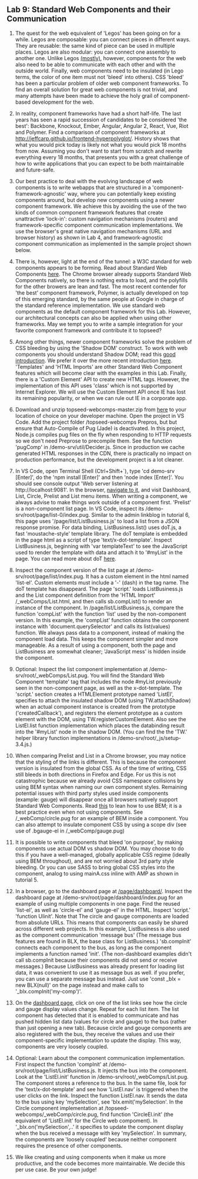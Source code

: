 ## Lab 9: Standard Web Components and their Communication 

1. The quest for the web equivalent of 'Legos' has been going on for a while. Legos are composable: you can connect pieces in different ways. They are reusable: the same kind of piece can be used in multiple places. Legos are also modular: you can connect one assembly to another one. Unlike Legos <a href='https://www.kickstarter.com/projects/1068475467/brixo-building-blocks-meet-electricity-and-iot' target='_blank'>(mostly)</a>, however, components for the web also need to be able to communicate with each other and with the outside world. Finally, web components need to be insulated (in Lego terms, the color of one item must not 'bleed' into others). CSS 'bleed' has been a particular problem of older web component frameworks. To find an overall solution for great web components is not trivial, and many attempts have been made to achieve the holy grail of component-based development for the web.

2. In reality, component frameworks have had a short half-life. The last years has seen a rapid succession of candidates to be considered 'the best': Backbone, Knockout, Ember, Angular, Angular 2, React, Vue, Riot and Polymer. Find a comparison of component frameworks at <a href='http://jeffcarp.github.io/frontend-hyperpolyglot/' target='_blank'>http://jeffcarp.github.io/frontend-hyperpolyglot/</a>. History shows that what you would pick today is likely not what you would pick 18 months from now. Assuming you don't want to start from scratch and rewrite everything every 18 months, that presents you with a great challenge of how to write applications that you can expect to be both maintainable and future-safe.

3. Our best practice to deal with the evolving landscape of web components is to write webapps that are structured in a 'component-framework-agnostic' way, where you can potentially keep existing components around, but develop new components using a newer component framework. We achieve this by avoiding the use of the two kinds of common component framework features that create unattractive 'lock-in': custom navigation mechanisms (routers) and framework-specific component communication implementations. We use the browser's great native navigation mechanisms (URL and browser history) as shown in Lab 4, and framework-agnostic component communication as implemented in the sample project shown below. 

4. There is, however, light at the end of the tunnel: a W3C standard for web components appears to be forming.  Read about Standard Web Components <a href='https://en.wikipedia.org/wiki/Web_Components' target='_blank'>here</a>. The Chrome browser already supports Standard Web Components natively, so there is nothing extra to load, and the polyfills for the other browers are lean and fast. The most recent contender for 'the best' component framework, Polymer, is actually developed on top of this emerging standard, by the same people at Google in charge of the standard reference implementation. We use standard web components as the default component framework for this Lab. However, our architectural concepts can also be applied when using other frameworks. May we tempt you to write a sample integration for your favorite component framework and contribute it to topseed?

5. Among other things, newer component frameworks solve the problem of CSS bleeding by using the 'Shadow DOM' construct. To work with web components you should understand Shadow DOM; read this <a href='https://www.html5rocks.com/en/tutorials/webcomponents/shadowdom/' target='_blank'>good introduction</a>. We prefer it over the more recent introduction 
<a href='https://developers.google.com/web/fundamentals/getting-started/primers/shadowdom' target='_blank'>here</a>. 'Templates' and 'HTML Imports' are other Standard Web Component features which will become clear with the examples in this Lab. Finally, there is a 'Custom Element' API to create new HTML tags. However, the implementation of this API uses 'class' which is not supported by Internet Explorer. We will use the Custom Element API once IE has lost its remaining popularity, or when we can rule out IE in a corporate app. 

6. Download and unzip topseed-webcomps-master.zip from <a href='https://github.com/topseed/topseed-webcomps' target='_blank'>here</a> to your location of choice on your developer machine. Open the project in VS Code. Add the project folder /topseed-webcomps Prepros, but but ensure that Auto-Compile of Pug (Jade) is deactivated. In this project, Node.js compiles pug files on the fly when responding to HTTP requests so we don't need Preprose to precompile them. See the function 'pugComp' in /demo-srv/util/Decider.js. Since in production we cache generated HTML responses in the CDN, there is practically no impact on production performance, but the development project is a lot cleaner. 

7. In VS Code, open Terminal Shell (Ctrl+Shift+`), type 'cd demo-srv [Enter]', do the 'npm install [Enter]' and then 'node index [Enter]'.
You should see console output 'Web server listening at http://localhost:9081'. In the browser, <a href='http://localhost:9081' target='_blank'>navigate to it</a>, and visit Dashboard, List, Circle, Prelist and List menu items. When writing a component, we always advise to make things work outside of a component first. 'Prelist' is a non-component list page. In VS Code, inspect its /demo-srv/root/page/list-0/index.pug. Similar to the admin linkblog in tutorial 6, this page uses '/page/list/ListBusiness.js' to load a list from a JSON response promise. For data binding, ListBusiness.list() uses doT.js, a fast 'moustache-style' template library. The doT template is embedded in the page html as a script of type 'text/x-dot-template'. Inspect ListBusiness.js, beginning with 'var templateText' to see the JavaScript used to render the template with data and attach it to '#myList' in the page. You can read more about doT <a href='http://www.javascriptoo.com/dot-js' target='_blank'>here</a>.

8. Inspect the component version of the list page at /demo-srv/root/page/list/index.pug. It has a custom element in the html named 'list-el'. Custom elements must include a '-' (dash) in the tag name. The doT template has disappeard. The page 'script.' loads ListBusiness.js and the List component definition from the 'HTML Import' /_webComps/List.html, and then calls sb.compList() to render an instance of the component. In /page/list/ListBusiness.js, compare the function 'compList' with the function 'list' used by the non-component version. In this example, the 'compList' function obtains the component instance with 'document.querySelector' and calls its list(values) function. We always pass data to a component, instead of making the component load data. This keeps the component simpler and more manageable. As a result of using a component, both the page and ListBusiness are somewhat cleaner; 'JavaScript mess' is hidden inside the component.

9. Optional: Inspect the list component implementation at /demo-srv/root/\_webComps/List.pug. You will find the Standard Web Component 'template' tag that includes the node #myList previously seen in the non-component page, as well as the x-dot-template. The 'script.' section creates a HTMLElement prototype named 'ListEl', specifies to attach the insulated shadow DOM (using TW.attachShadow) when an actual component instance is created from the prototype ('createdCallback'), and registers the element prototype as a custom element with the DOM, using TW.registerCustomElement. Also see the ListEl.list function implementation which places the databinding result into the '#myList' node in the shadow DOM. (You can find the the 'TW.' helper library function implementations in /demo-srv/root/\_js/setup-3.4.js.) 

10. When comparing Prelist and List in a Chrome browser, you may notice that the styling of the links is different. This is because the component version is insulated from the global CSS. As of the time of writing, CSS still bleeds in both directions in Firefox and Edge. For us this is not catastrophic because we already avoid CSS namespace collisions by using BEM syntax when naming our own component styles. Remaining potential issues with third party styles used inside components (example: gauge) will disappear once all browsers natively support Standard Web Components. Read <a href='https://csswizardry.com/2013/01/mindbemding-getting-your-head-round-bem-syntax/' target='_blank'>this</a> to lean how to use BEM; it is a best practice even when not using components. See /\_webComp/circle.pug for an example of BEM inside a component. You can also attempt to insulate component CSS by using a scope div (see use of .bgauge-el in /\_webComp/gauge.pug)

11. It is possible to write components that bleed 'on purpose', by making components use actual DOM vs shadow DOM. You may choose to do this if you have a well-managed, globally applicable CSS regime (ideally using BEM throughout), and are not worried about 3rd party style bleeding. Or you can use SASS to bring global CSS styles into the component, analog to using mainA.css inline with AMP as shown in tutorial 5.

12. In a browser, go to the dashboard page at <a href='http://localhost:9081/page/dashboard/' target='_blank'>/page/dashboard/</a>. Inspect the dashboard page at /demo-srv/root/page/dashboard/index.pug for an example of using multiple components in one page. Find the reused 'list-el', as well as 'circle-el' and 'gauge-el' in the HTML. Inspect 'script.' 'function UIinit'. Note that The circle and gauge components are loaded from absolute URLs. This means that components can easily be shared across different web projects. In this example, ListBusiness is also used as the component communication 'message bus' (The message bus features are found in BLX, the base class for ListBusiness.) 'sb.compInit' connects each component to the bus, as long as the component implements a function named 'init'. (The non-dashboard examples didn't call sb.compInit because their components did not send or receive messages.) Because ListBusiness was already present for loading list data, it was convenient to use it as message bus as well. if you prefer, you can use a separate message bus instead. Just use 'const \_blx = new BLX(null)' on the page instead and make calls to '\_blx.compInit('my-comp')'.

13. On the <a href='http://localhost:9081/page/dashboard/' target='_blank'>dashboard page</a>, click on one of the list links see how the circle and gauge display values change. Repeat for each list item. The list component has detected that it is enabled to communicate and has pushed hidden list data (values for circle and gauge) to the bus (rather than just opening a new tab). Because circle and gouge components are also registered with the bus, they receive the values and use their component-specific implementation to update the display. This way, components are very loosely coupled. 

14. Optional: Learn about the component communication implementation. First inspect the function 'compInit' at 
/demo-srv/root/page/list/ListBusiness.js. It injects the bus into the component. Look at the 'ListEl.init' function in /demo-srv/root/\_webComps/List.pug. The component stores a reference to the bus. In the same file, look for the 'text/x-dot-template' and see how 'ListEl.nav' is triggered when the user clicks on the link. Inspect the function ListEl.nav. It sends the data to the bus using key 'mySelection', see 'blx.emit('mySelection'. In the Circle component implementation at /topseed-webcomps/\_webComp/circle.pug, find function 'CircleEl.init' (the equivalent of 'ListEl.init' for the Circle web compoment). In '_blx.on('mySelection',..' it specifies to update the component display when the bus received a message with key 'mySelection'. In summary, the components are 'loosely coupled' because neither component requires the presence of other components. 

15. We like creating and using components when it make us more productive, and the code becomes more maintainable. We decide this per use case. Be your own judge!